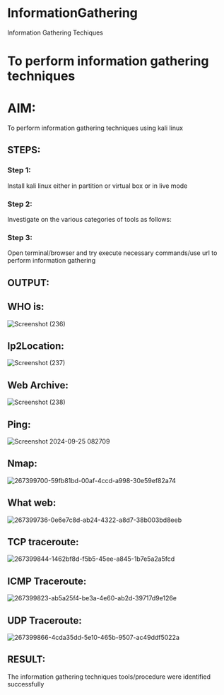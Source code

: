 # InformationGathering
Information Gathering Techiques

# To perform information gathering techniques

# AIM:

To perform information gathering techniques using kali linux 

## STEPS:

### Step 1:

Install kali linux either in partition or virtual box or in live mode

### Step 2:

Investigate on the various categories of tools as follows:

### Step 3:
Open terminal/browser and try execute necessary commands/use url to perform information gathering


## OUTPUT:
## WHO is:
![Screenshot (236)](https://github.com/user-attachments/assets/977bd62f-e2d0-4781-9c70-b1a39f9f34ac)


## Ip2Location:
![Screenshot (237)](https://github.com/user-attachments/assets/1b8e652b-0ef8-4597-89bb-1ed26cf5b4c7)




## Web Archive:
![Screenshot (238)](https://github.com/user-attachments/assets/eef42b99-607b-4747-a270-4a7e40171730)

## Ping:
![Screenshot 2024-09-25 082709](https://github.com/user-attachments/assets/dc928fda-00cd-4bfe-84cb-622f9c756ad9)

## Nmap:
![267399700-59fb81bd-00af-4ccd-a998-30e59ef82a74](https://github.com/user-attachments/assets/07b1b5be-ec9b-4571-995a-2b03fd3b2fc6)

## What web:
![267399736-0e6e7c8d-ab24-4322-a8d7-38b003bd8eeb](https://github.com/user-attachments/assets/8acf0e5a-10f9-4214-9fcc-55da83884c08)

## TCP traceroute:
![267399844-1462bf8d-f5b5-45ee-a845-1b7e5a2a5fcd](https://github.com/user-attachments/assets/08804c68-0647-4baa-81f2-3f9523d78633)

## ICMP Traceroute:
![267399823-ab5a25f4-be3a-4e60-ab2d-39717d9e126e](https://github.com/user-attachments/assets/7002816c-9f6f-4031-a17a-bf3bed119ff6)

## UDP Traceroute:
![267399866-4cda35dd-5e10-465b-9507-ac49ddf5022a](https://github.com/user-attachments/assets/8b40ddde-3488-44cc-a308-f7614f03bc37)

## RESULT:
The information gathering techniques tools/procedure were  identified successfully
